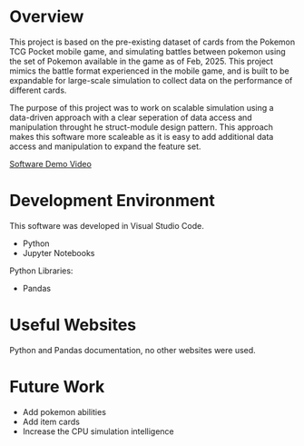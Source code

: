 # Overview

This project is based on the pre-existing dataset of cards from the Pokemon TCG Pocket mobile game, and simulating battles between pokemon using the set of Pokemon available in the game as of Feb, 2025. This project mimics the battle format experienced in the mobile game, and is built to be expandable for large-scale simulation to collect data on the performance of different cards.

The purpose of this project was to work on scalable simulation using a data-driven approach with a clear seperation of data access and manipulation throught he struct-module design pattern. This approach makes this software more scaleable as it is easy to add additional data access and manipulation to expand the feature set.

[Software Demo Video](http://youtube.link.goes.here)

# Development Environment

This software was developed in Visual Studio Code.

- Python
- Jupyter Notebooks

Python Libraries:
- Pandas

# Useful Websites

Python and Pandas documentation, no other websites were used.

# Future Work

- Add pokemon abilities
- Add item cards
- Increase the CPU simulation intelligence